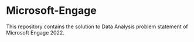 # Microsoft-Engage
This repository contains the solution to Data Analysis problem statement of Microsoft Engage 2022.
